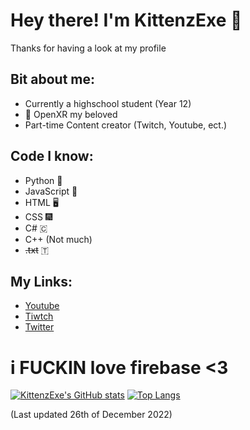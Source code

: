 # Hey there! I'm KittenzExe 👋
Thanks for having a look at my profile
## Bit about me:
- Currently a highschool student (Year 12)
- 💜 OpenXR my beloved
- Part-time Content creator (Twitch, Youtube, ect.)
## Code I know:
- Python 🐍
- JavaScript 📜
- HTML 🖥️
- CSS 🎆
- C# 🇨
- C++ (Not much)
- ~~.txt~~ 🇹
## My Links:
- [Youtube](https://www.youtube.com/channel/UCnoHozM85RPHh2XtIigkz_Q)
- [Tiwtch](https://twitch.tv/kittenzexe)
- [Twitter](https://twitter.com/kittenzexe)

# i FUCKIN love firebase <3

[![KittenzExe's GitHub stats](https://github-readme-stats.vercel.app/api?username=kittenzexe&count_private=true)](https://github.com/anuraghazra/github-readme-stats)
[![Top Langs](https://github-readme-stats.vercel.app/api/top-langs/?username=kittenzexe)](https://github.com/anuraghazra/github-readme-stats)

(Last updated 26th of December 2022)
